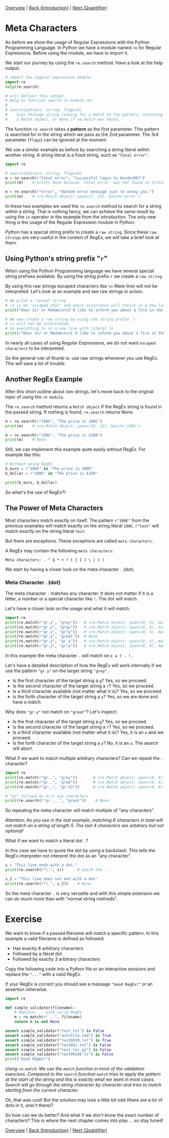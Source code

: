 [Overview](./overview.md) | [Back (Introduction)](./introduction.md) | [Next (Quantifier)](./quantifier.md)

# Meta Characters

As before we show the usage of Regular Expressions with the Python Programming Language. In Python we have a module named `re` for Regular Expressions. Before using the module, we have to import it.

We start our journey by using the `re.search` method. Have a look at the help output.

``` python
# import the regular expression module
import re
help(re.search)

# will deliver this output:
# Help on function search in module re:
#
# search(pattern, string, flags=0)
#    Scan through string looking for a match to the pattern, returning
#    a Match object, or None if no match was found.
```

The function `re.search` takes a **pattern** as the first parameter. This pattern is searched for in the string which we pass as the 2nd parameter. The 3rd parameter (`flags`) can be ignored at the moment.

We use a similar example as before by searching a string literal within another string. A string literal is a fixed string, such as `"Fatal error"`.

```python
import re

# search(pattern, string, flags=0)
m = re.search(r"Fatal error", "Successful login to bender007")
print(m)    # prints None because `Fatal error` was not found in string

m = re.search(r"error", "Random error message just to annoy you.")
print(m)    # <re.Match object; span=(7, 12), match='error'>
```

In these two examples we used the `re.search` method to search for a string within a string. That is nothing fancy, we can achieve the same result by using the `in` operator in the example from the introduction. The only new thing is the usage of the Regular Expression module in Python.

Python has a special string prefix to create a `raw string`. Since these `raw strings` are very useful in the context of RegEx, we will take a brief look at them.

## Using Python's string prefix "`r`"
When using the Python Programming language we have several special string prefixes available. By using the string prefix `r` we create a `raw string`.

By using this raw strings escaped characters like `\n` (New line) will not be interpreted. Let's look at an example and see raw strings in action.

```python
# We print a `normal string`.
# \n is an 'escaped char' and every occurrence will result in a new line
print("Dear Sir or Madam\n\nI'd like to inform you about a fire in the basement!\n")

# We now create a raw string by using the string prefix 'r'
# \n will not be interpreted
# So everything is in a one line with literal \n
print(r"Dear Sir or Madam\n\nI'd like to inform you about a fire in the basement!")
```

In nearly all cases of using Regular Expressions, we do not want `escaped characters` to be interpreted.

So the general rule of thumb is: use raw strings whenever you use RegEx. This will save a lot of trouble.

## Another RegEx Example

After this short outline about raw strings, let's move back to the original topic of using the `re module`.

The `re.search` method returns a `Match object` if the RegEx string is found in the passed string. If nothing is found, `re.search` returns None.

```python
m = re.search(r"100€", "The price is 100€")
print(m)    # <re.Match object; span=(18, 22), match='100€'>

m = re.search(r"100€", "The price is $100")
print(m)    # None
```

Still, we can implement this example quite easily without RegEx. For example like this:

```python
# Without using RegEx
b_euro = r"100€" in "The price is 100€"
b_dollar = r"100€" in "The price is $100"

print(b_euro, b_dollar)
```

So what's the use of RegEx?!

## The Power of Meta Characters
Most characters match exactly on itself. The pattern `r"100€"` from the previous examples will match exactly on the string literal `100€`, `r"test"` will match exactly on the string literal `test`.

But there are exceptions. These exceptions are called `meta characters`.

A RegEx may contain the following `meta characters`:

`Meta characters: . ^ $ * + ? { } [ ] \ | ( )`

We start by having a closer look on the meta character `.` (dot).

### Meta Character . (dot)
The meta character `.` matches any character. It does not matter if it is a letter, a number or a special character like `!`. The dot will match.

Let's have a closer look on the usage and what it will match:

```python
import re
print(re.match(r"gr.y", "grey"))   # <re.Match object; span=(0, 4), match='grey'>
print(re.match(r"gr.y", "gray"))   # <re.Match object; span=(0, 4), match='gray'>
print(re.match(r"gr.y", "gr7y"))   # <re.Match object; span=(0, 4), match='gr7y'>
print(re.match(r"gr.y", "great"))  # None
print(re.match(r"gr.y", "gr.y"))   # <re.Match object; span=(0, 4), match='gr.y'>
print(re.match(r"gr.y", "gr!y"))   # <re.Match object; span=(0, 4), match='gr!y'>
```

In this example the meta character `.` will match on `e a 7 . !`.

Let's have a detailed description of how the RegEx will work internally if we use the pattern `"gr.y"` on the target string `"grey"`.

- Is the first character of the target string a `g`? Yes, so we proceed.
- Is the second character of the target string a `r`? Yes, so we proceed.
- Is a third character available (not matter what it is)? Yes, so we proceed.
- Is the forth character of the target string a `y`? Yes, so we are done and have a match.

Why does `"gr.y"` not match on `"great"`? Let's inspect.

- Is the first character of the target string a `g`? Yes, so we proceed.
- Is the second character of the target string a `r`? Yes, so we proceed.
- Is a third character available (not matter what it is)? Yes, it is an `e` and we proceed.
- Is the forth character of the target string a `y`? No, it is an `a`. The search will abort.

What if we want to match multiple arbitrary characters? Can we repeat the `.` character?

```python
import re
print(re.match(r"gr..", "grey"))       # <re.Match object; span=(0, 4), match='grey'>
print(re.match(r"gr..", "grad"))       # <re.Match object; span=(0, 4), match='grad'>
print(re.match(r"gr..", "gr:43"))      # <re.Match object; span=(0, 4), match='gr:4'>

# "gr" followd by 4(!) any characters
print(re.search(r"gr....", "great"))    # None
```
So repeating the meta character will match multiple of "any characters".

*Attention: As you see in the last example, matching 6 characters in total will not match on a string of length 5. The last 4 characters are arbitrary but not optional!*

What if we want to match a literal dot `.`?

In this case we have to quote the dot by using a backslash. This tells the RegEx interpreter not interpret the dot as an "any character".

```python
s = "This line ends with a dot."
print(re.search(r"\.", s))      # match the '.'

s_2 = "This line does not end with a dot"
print(re.search(r"\.", s_2))    # None
```

So the meta character `.` is very versatile and with this simple extension we can do much more than with "normal string methods".

# Exercise

We want to know if a passed filename will match a specific pattern. In this example a valid filename is defined as followed:

- Has exactly 8 arbitrary characters
- Followed by a literal dot
- Followed by exactly 3 arbitrary characters

Copy the following code into a Python file or an interactive sessions and replace the `"..."` with a valid RegEx.

If your RegEx is correct you should see a message `"Good RegEx!"` or an assertion otherwise.

```python
import re

def simple_validator(filename):
    # Replace ... with valid RegEx
    m = re.match(r"...", filename)
    return m is not None

assert simple_validator("test.txt") is False
assert simple_validator("autofile.cmd") is True
assert simple_validator("test0010.txt") is True
assert simple_validator("test001.txt") is False
assert simple_validator("test.tar.gz") is False
assert simple_validator("test00100.tx") is False
print("Good RegEx!")
```

*Using `re.match`: We use the `match` function in most of the validation exercises. Compared to the `search` function `match` tries to apply the pattern at the start of the string and this is exactly what we want in most cases. Search will go through the string character by character and tries to match starting from the current character.*

Ok, that was cool! But the solution may look a little bit odd (there are a lot of dots in it, aren't there)?

So how can we do better? And what if we don't know the exact number of characters? This is where the next chapter comes into play ... so stay tuned!

[Overview](./overview.md) | [Back (Introduction)](./introduction.md) | [Next (Quantifier)](./quantifier.md)
